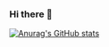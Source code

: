### Hi there 👋

[![Anurag's GitHub stats](https://github-readme-stats.vercel.app/api?username=devjjongs)](https://github.com/devjjongs/github-readme-stats)

<!--
**devjjongs/devjjongs** is a ✨ _special_ ✨ repository because its `README.md` (this file) appears on your GitHub profile.

Here are some ideas to get you started:

- 🔭 I’m currently working on ...
- 🌱 I’m currently learning ...
- 👯 I’m looking to collaborate on ...
- 🤔 I’m looking for help with ...
- 💬 Ask me about ...
- 📫 How to reach me: ...
- 😄 Pronouns: ...
- ⚡ Fun fact: ...
-->
